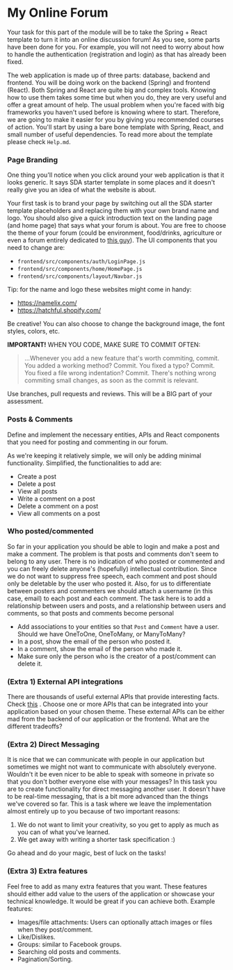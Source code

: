 # My Online Forum

Your task for this part of the module will be to take the Spring + React template
to turn it into an online discussion forum! As you
see, some parts have been done for you. For example, you will not need to worry about how
to handle the authentication (registration and login) as that has already been fixed.

The web application is made up of three parts: database, backend and frontend. You will
be doing work on the backend (Spring) and frontend (React). Both Spring and React are
quite big and complex tools. Knowing how to use them takes some time but when you do,
they are very useful and offer a great amount of help. The usual problem when you're
faced with big frameworks you haven't used before is knowing where to start. Therefore,
we are going to make it easier for you by giving you recommended courses of action. You'll start by using a bare bone template with Spring, React, and small number of useful dependencies. To read more about the template please check `Help.md`.

### Page Branding

One thing you'll notice when you click around your web application is that it looks generic. It says SDA starter
template in some places and it doesn't really give you an idea of what the website is about.

Your first task is
to brand your page by switching out all the SDA starter template placeholders and replacing them with your own
brand name and logo. You should also give a quick introduction text on the landing page (and home page) that says what your forum is about.
You are free to choose the theme of your forum (could be environment, food/drinks, agriculture or even a forum entirely dedicated
to [this guy](https://upload.wikimedia.org/wikipedia/commons/7/7b/Richard_Stallman_-_F%C3%AAte_de_l%27Humanit%C3%A9_2014_-_010.jpg)).
The UI components that you need to change are:
​

- `frontend/src/components/auth/LoginPage.js`
- `frontend/src/components/home/HomePage.js`
- `frontend/src/components/layout/Navbar.js`

Tip: for the name and logo these websites might come in handy:

- <https://namelix.com/>
- <https://hatchful.shopify.com/>

Be creative! You can also choose to change the background image, the font styles, colors, etc.

**IMPORTANT!** WHEN YOU CODE, MAKE SURE TO COMMIT OFTEN:
>>>
> ...Whenever you add a new feature that's worth commiting, commit. You added a working method? Commit. You fixed a
>typo? Commit. You fixed a file wrong indentation? Commit. There's nothing wrong commiting small changes, as soon as
>the commit is relevant.

Use branches, pull requests and reviews. This will be a BIG part of your assessment.

### Posts & Comments

Define and implement the necessary entities, APIs and React components that you need for posting and commenting in our forum.

As we're keeping it relatively simple, we will only be adding minimal functionality.
Simplified, the functionalities to add are:

- Create a post
- Delete a post
- View all posts
- Write a comment on a post
- Delete a comment on a post
- View all comments on a post

### Who posted/commented

So far in your application you should be able to login and make a post and make a comment. The problem is that posts and
comments don't seem to belong to any user. There is no indication of who posted or commented and you can freely delete
anyone's (hopefully) intellectual contribution. Since we do not want to suppress free speech, each comment and post
should only be deletable by the user who posted it. Also, for us to differentiate between posters and commenters we
should attach a username (in this case, email) to each post and each comment. The task here is to add a relationship
between users and posts, and a relationship between users and comments, so that posts and comments become personal

- Add associations to your entities so that `Post` and `Comment` have a user. Should we have OneToOne, OneToMany, or ManyToMany?
- In a post, show the email of the person who posted it.
- In a comment, show the email of the person who made it.
- Make sure only the person who is the creator of a post/comment can delete it.


### (Extra 1) External API integrations

There are thousands of useful external APIs that provide interesting facts. Check [this](https://github.com/whizkydee/Awesome-APIs) . Choose one or more APIs that can be integrated into your application based on your chosen theme. These external APIs can be either mad from the backend of our application or the frontend. What are the different tradeoffs?

### (Extra 2) Direct Messaging

It is nice that we can communicate with people in our application but sometimes we might not want to communicate with
absolutely everyone. Wouldn't it be even nicer to be able to speak with someone in private so that you don't bother
everyone else with your messages? In this task you are to create functionality for direct messaging another user. It
doesn't have to be real-time messaging, that is a bit more advanced than the things we've covered so far. This
is a task where we leave the implementation almost entirely up to you because of two important reasons:

1. We do not want to limit your creativity, so you get to apply as much as you can of what you've learned.
2. We get away with writing a shorter task specification :)

Go ahead and do your magic, best of luck on the tasks!

### (Extra 3) Extra features

Feel free to add as many extra features that you want.  These features should either add value to the users of the application or showcase your technical knowledge. It would be great if you can achieve both. Example features:

* Images/file attachments: Users can optionally attach images or files when they post/comment.
* Like/Dislikes.
* Groups: similar to Facebook groups.
* Searching old posts and comments.
* Pagination/Sorting.
